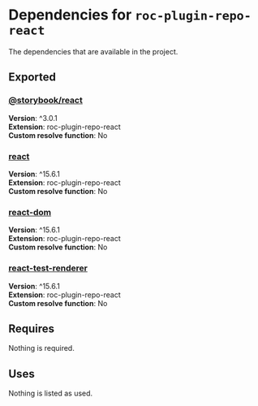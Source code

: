 # Dependencies for `roc-plugin-repo-react`

The dependencies that are available in the project.

## Exported
### [@storybook/react](https://www.npmjs.com/package/@storybook/react)
__Version__: ^3.0.1  
__Extension__: roc-plugin-repo-react  
__Custom resolve function__:  No  

### [react](https://www.npmjs.com/package/react)
__Version__: ^15.6.1  
__Extension__: roc-plugin-repo-react  
__Custom resolve function__:  No  

### [react-dom](https://www.npmjs.com/package/react-dom)
__Version__: ^15.6.1  
__Extension__: roc-plugin-repo-react  
__Custom resolve function__:  No  

### [react-test-renderer](https://www.npmjs.com/package/react-test-renderer)
__Version__: ^15.6.1  
__Extension__: roc-plugin-repo-react  
__Custom resolve function__:  No  

## Requires
Nothing is required.

## Uses
Nothing is listed as used.
